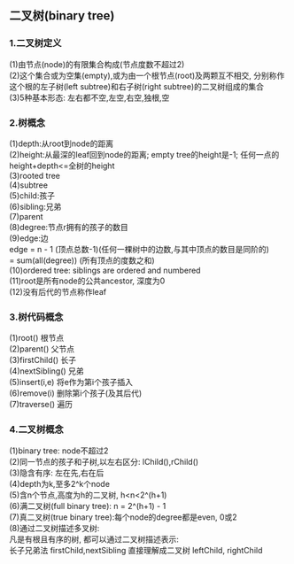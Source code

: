 ## 二叉树\(binary tree\)

### 1.二叉树定义

\(1\)由节点\(node\)的有限集合构成\(节点度数不超过2\)  
\(2\)这个集合或为空集\(empty\),或为由一个根节点\(root\)及两颗互不相交,
分别称作这个根的左子树\(left subtree\)和右子树\(right subtree\)的二叉树组成的集合  
\(3\)5种基本形态: 左右都不空,左空,右空,独根,空

### 2.树概念

\(1\)depth:从root到node的距离  
\(2\)height:从最深的leaf回到node的距离; empty tree的height是-1; 任何一点的height+depth&lt;=全树的height  
\(3\)rooted tree  
\(4\)subtree  
\(5\)child:孩子  
\(6\)sibling:兄弟  
\(7\)parent  
\(8\)degree:节点r拥有的孩子的数目  
\(9\)edge:边  
   edge = n - 1               \(顶点总数-1\)\(任何一棵树中的边数,与其中顶点的数目是同阶的\)  
     = sum\(all\(degree\)\)   \(所有顶点的度数之和\)  
\(10\)ordered tree: siblings are ordered and numbered  
\(11\)root是所有node的公共ancestor, 深度为0  
\(12\)没有后代的节点称作leaf

### 3.树代码概念

\(1\)root\(\)            根节点  
   \(2\)parent\(\)          父节点  
   \(3\)firstChild\(\)        长子  
   \(4\)nextSibling\(\)    兄弟  
   \(5\)insert\(i,e\)        将e作为第i个孩子插入  
   \(6\)remove\(i\)        删除第i个孩子\(及其后代\)  
   \(7\)traverse\(\)        遍历

### 4.二叉树概念

\(1\)binary tree: node不超过2  
   \(2\)同一节点的孩子和子树,以左右区分: lChild\(\),rChild\(\)  
   \(3\)隐含有序: 左在先,右在后  
   \(4\)depth为k,至多2^k个node  
   \(5\)含n个节点,高度为h的二叉树, h&lt;n&lt;2^\(h+1\)  
   \(6\)满二叉树\(full binary tree\): n = 2^\(h+1\) - 1  
   \(7\)真二叉树\(true binary tree\):每个node的degree都是even, 0或2  
   \(8\)通过二叉树描述多叉树:  
   凡是有根且有序的树, 都可以通过二叉树描述表示:  
   长子兄弟法 firstChild,nextSibling 直接理解成二叉树 leftChild, rightChild

